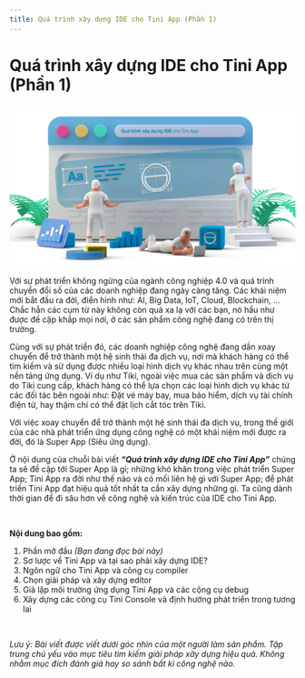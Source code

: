 ```yaml
---
title: Quá trình xây dựng IDE cho Tini App (Phần 1)
---
```


# Quá trình xây dựng IDE cho Tini App (Phần 1)

![Tini App Studio](https://raw.githubusercontent.com/tikivn/tiki-miniapp-docs/master/static/img/studio-development.jpg)

Với sự phát triển không ngừng của ngành công nghiệp 4.0 và quá trình chuyển đổi số của các doanh nghiệp đang ngày càng tăng. Các khái niệm mới bắt đầu ra đời, điển hình như: AI, Big Data, IoT, Cloud, Blockchain, … Chắc hẳn các cụm từ này không còn quá xa lạ với các bạn, nó hầu như được đề cập khắp mọi nơi, ở các sản phẩm công nghệ đang có trên thị trường.

Cùng với sự phát triển đó, các doanh nghiệp công nghệ đang dần xoay chuyển để trở thành một hệ sinh thái đa dịch vụ, nơi mà khách hàng có thể tìm kiếm và sử dụng được nhiều loại hình dịch vụ khác nhau trên cùng một nền tảng ứng dụng. Ví dụ như Tiki, ngoài việc mua các sản phẩm và dịch vụ do Tiki cung cấp, khách hàng có thể lựa chọn các loại hình dịch vụ khác từ các đối tác bên ngoài như: Đặt vé máy bay, mua bảo hiểm, dịch vụ tài chính điện tử, hay thậm chí có thể đặt lịch cắt tóc trên Tiki.

Với việc xoay chuyển để trở thành một hệ sinh thái đa dịch vụ, trong thế giới của các nhà phát triển ứng dụng công nghệ có một khái niệm mới được ra đời, đó là Super App (Siêu ứng dụng).

Ở nội dung của chuỗi bài viết ***“Quá trình xây dựng IDE cho Tini App”*** chúng ta sẽ đề cập tới Super App là gì; những khó khăn trong việc phát triển Super App; Tini App ra đời như thế nào và có mối liên hệ gì với Super App; để phát triển Tini App đạt hiệu quả tốt nhất ta cần xây dựng những gì. Ta cũng dành thời gian để đi sâu hơn về công nghệ và kiến trúc của IDE cho Tini App.

<br/>

**Nội dung bao gồm:**

1. Phần mở đầu *(Bạn đang đọc bài này)*
2. Sơ lược về Tini App và tại sao phải xây dựng IDE?
3. Ngôn ngữ cho Tini App và công cụ compiler
4. Chọn giải pháp và xây dựng editor
5. Giả lập môi trường ứng dụng Tini App và các cộng cụ debug
6. Xây dựng các công cụ Tini Console và định hướng phát triển trong tương lai

<br/>

*Lưu ý: Bài viết được viết dưới góc nhìn của một người làm sản phẩm. Tập trung chủ yếu vào mục tiêu tìm kiếm giải pháp xây dựng hiệu quả. Không nhằm mục đích đánh giá hay so sánh bất kì công nghệ nào.*
